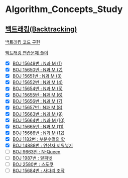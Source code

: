 # Algorithm_Concepts_Study

## [백트래킹(Backtracking)](https://github.com/EliteZer0/algorithm-concepts-study/tree/main/Backtracking)


[백트래킹 코드 구현](https://github.com/EliteZer0/algorithm-concepts-study/tree/main/Backtracking/Backtracking_Implement)

[백트래킹 연습문제 풀이](https://github.com/EliteZer0/algorithm-concepts-study/tree/main/Backtracking/Backtracking_Practice)

- [x] [BOJ 15649번 : N과 M (1)](https://www.acmicpc.net/problem/15649)
- [x] [BOJ 15650번 : N과 M (2)](https://www.acmicpc.net/problem/15650)
- [x] [BOJ 15651번 : N과 M (3)](https://www.acmicpc.net/problem/15651)
- [x] [BOJ 15652번 : N과 M (4)](https://www.acmicpc.net/problem/15652)
- [x] [BOJ 15654번 : N과 M (5)](https://www.acmicpc.net/problem/15654)
- [x] [BOJ 15655번 : N과 M (6)](https://www.acmicpc.net/problem/15655)
- [x] [BOJ 15656번 : N과 M (7)](https://www.acmicpc.net/problem/15656)
- [x] [BOJ 15657번 : N과 M (8)](https://www.acmicpc.net/problem/15657)
- [x] [BOJ 15663번 : N과 M (9)](https://www.acmicpc.net/problem/15663)
- [x] [BOJ 15664번 : N과 M (10)](https://www.acmicpc.net/problem/15664)
- [x] [BOJ 15665번 : N과 M (11)](https://www.acmicpc.net/problem/15665)
- [x] [BOJ 15666번 : N과 M (12)](https://www.acmicpc.net/problem/15666)
- [x] [BOJ 1182번 : 부분수열의 합](https://www.acmicpc.net/problem/1182) 
- [x] [BOJ 14888번 : 연산자 끼워넣기](https://www.acmicpc.net/problem/14888)
- [ ] [BOJ 9663번 : N-Queen](https://www.acmicpc.net/problem/9663)  
- [ ] [BOJ 1987번 : 알파벳](https://www.acmicpc.net/problem/1987)
- [ ] [BOJ 2580번 : 스도쿠](https://www.acmicpc.net/problem/2580)
- [ ] [BOJ 15684번 : 사다리 조작](https://www.acmicpc.net/problem/15684)